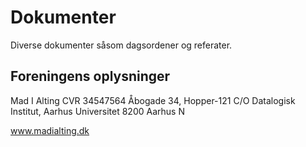 # Dokumenter

Diverse dokumenter såsom dagsordener og referater.

## Foreningens oplysninger
Mad I Alting
CVR 34547564
Åbogade 34, Hopper-121
C/O Datalogisk Institut, Aarhus Universitet
8200 Aarhus N

www.madialting.dk
